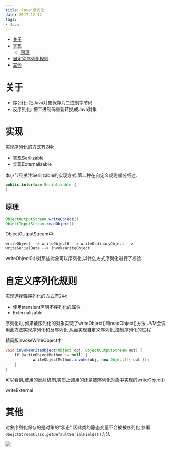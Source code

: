 ```yaml
---
title: Java:序列化
date: 2017-12-12
tags:
- Java
---
```

<!-- TOC -->

- [关于](#关于)
- [实现](#实现)
    - [原理](#原理)
- [自定义序列化规则](#自定义序列化规则)
- [其他](#其他)

<!-- /TOC -->

# 关于

* 序列化: 把Java对象保存为二进制字节码
* 反序列化: 把二进制码重新转换成Java对象

# 实现

实现序列化的方式有2种:
* 实现Serilizable
* 实现Externalizable

本小节只关注Serilizable的实现方式,第二种在自定义规则部分细述.

```Java
public interface Serializable {
}
```
## 原理

```Java
ObjectOutputStream.writeObject()
ObjectInputStream.readObject()
```

ObjectOutputStream中:
```
writeObject --> writeObject0 --> writeOrdinaryObject --> writeSerialData --> invokeWriteObject
```

writeObject0中对那些对象可以序列化,以什么方式序列化进行了校验.


# 自定义序列化规则

实现选择性序列化的方式有2中:
* 使用transient声明不序列化的属性
* Externalizable

序列化时,如果被序列化的对象实现了writeObject()和readObject()方法,JVM会调用此方法实现序列化和反序列化
从而实现自定义序列化,控制序列化的过程

精简版invokeWriteObject中
```Java
void invokeWriteObject(Object obj, ObjectOutputStream out) {
    if (writeObjectMethod != null) {
            writeObjectMethod.invoke(obj, new Object[]{ out });
    }
}
```
可以看到,使用的反射机制,实质上调用的还是被序列化对象中实现的writeObject()


writeExternal

# 其他

对象序列化保存的是对象的"状态",因此类的静态变量不会被被序列化
参看`ObejctStreamClass.getDefaultSerialFields()`方法

[![](https://static.segmentfault.com/v-5b1df2a7/global/img/creativecommons-cc.svg)](https://creativecommons.org/licenses/by-nc-nd/4.0/)